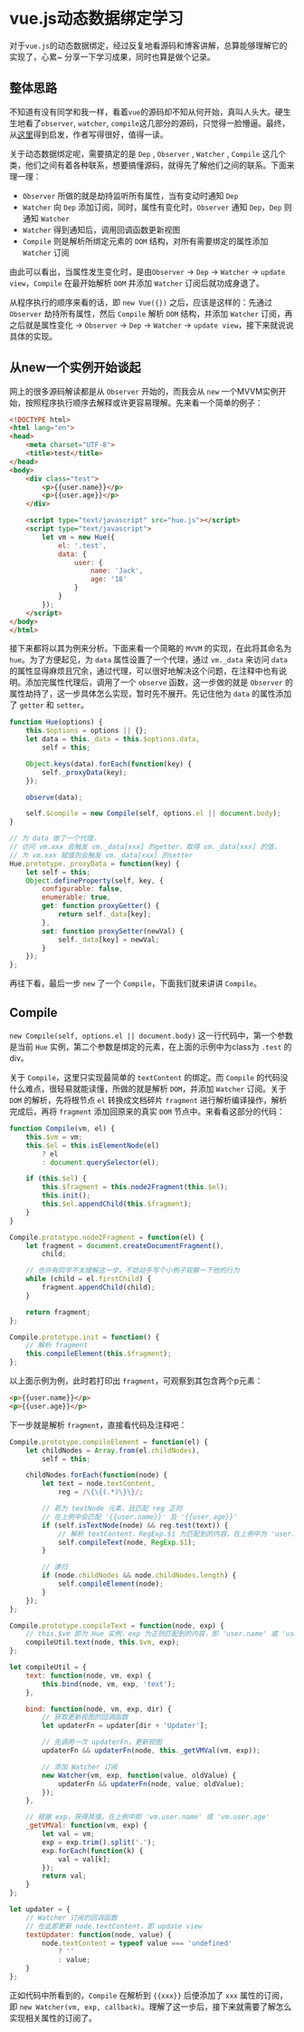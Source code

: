 # vue.js动态数据绑定学习

对于`vue.js`的动态数据绑定，经过反复地看源码和博客讲解，总算能够理解它的实现了，心累~ 分享一下学习成果，同时也算是做个记录。

## 整体思路

不知道有没有同学和我一样，看着`vue`的源码却不知从何开始，真叫人头大。硬生生地看了`observer`, `watcher`, `compile`这几部分的源码，只觉得一脸懵逼。最终，从[这里](https://github.com/DMQ/mvvm)得到启发，作者写得很好，值得一读。

关于动态数据绑定呢，需要搞定的是 `Dep` , `Observer` , `Watcher` , `Compile` 这几个类，他们之间有着各种联系，想要搞懂源码，就得先了解他们之间的联系。下面来理一理：

- `Observer` 所做的就是劫持监听所有属性，当有变动时通知 `Dep`  
- `Watcher` 向 `Dep` 添加订阅，同时，属性有变化时，`Observer` 通知 `Dep`，`Dep` 则通知 `Watcher`  
- `Watcher` 得到通知后，调用回调函数更新视图  
- `Compile` 则是解析所绑定元素的 `DOM` 结构，对所有需要绑定的属性添加 `Watcher` 订阅  

由此可以看出，当属性发生变化时，是由`Observer` -> `Dep` -> `Watcher` -> `update view`，`Compile` 在最开始解析 `DOM` 并添加 `Watcher` 订阅后就功成身退了。

从程序执行的顺序来看的话，即 `new Vue({})` 之后，应该是这样的：先通过 `Observer` 劫持所有属性，然后 `Compile` 解析 `DOM` 结构，并添加 `Watcher` 订阅，再之后就是属性变化 -> `Observer` -> `Dep` -> `Watcher` -> `update view`，接下来就说说具体的实现。

## 从new一个实例开始谈起

网上的很多源码解读都是从 `Observer` 开始的，而我会从 `new` 一个MVVM实例开始，按照程序执行顺序去解释或许更容易理解。先来看一个简单的例子：

```html
<!DOCTYPE html>
<html lang="en">
<head>
    <meta charset="UTF-8">
    <title>test</title>
</head>
<body>
    <div class="test">
        <p>{{user.name}}</p>
        <p>{{user.age}}</p>
    </div>

    <script type="text/javascript" src="hue.js"></script>
    <script type="text/javascript">
        let vm = new Hue({
            el: '.test',
            data: {
                user: {
                    name: 'Jack',
                    age: '18'
                }
            }
        });
    </script>
</body>
</html>
```

接下来都将以其为例来分析。下面来看一个简略的 `MVVM` 的实现，在此将其命名为 `hue`。为了方便起见，为 `data` 属性设置了一个代理，通过 `vm._data` 来访问 `data` 的属性显得麻烦且冗余，通过代理，可以很好地解决这个问题，在注释中也有说明。添加完属性代理后，调用了一个 `observe` 函数，这一步做的就是 `Observer` 的属性劫持了，这一步具体怎么实现，暂时先不展开。先记住他为 `data` 的属性添加了 `getter` 和 `setter`。

```javascript
function Hue(options) {
    this.$options = options || {};
    let data = this._data = this.$options.data,
        self = this;

    Object.keys(data).forEach(function(key) {
        self._proxyData(key);
    });

    observe(data);

    self.$compile = new Compile(self, options.el || document.body);
}

// 为 data 做了一个代理，
// 访问 vm.xxx 会触发 vm._data[xxx] 的getter，取得 vm._data[xxx] 的值，
// 为 vm.xxx 赋值则会触发 vm._data[xxx] 的setter
Hue.prototype._proxyData = function(key) {
    let self = this;
    Object.defineProperty(self, key, {
        configurable: false,
        enumerable: true,
        get: function proxyGetter() {
            return self._data[key];
        },
        set: function proxySetter(newVal) {
            self._data[key] = newVal;
        }
    });
};
```

再往下看，最后一步 `new` 了一个 `Compile`，下面我们就来讲讲 `Compile`。

## Compile

`new Compile(self, options.el || document.body)` 这一行代码中，第一个参数是当前 `Hue` 实例，第二个参数是绑定的元素，在上面的示例中为class为 `.test` 的div。

关于 `Compile`，这里只实现最简单的 `textContent` 的绑定。而 `Compile` 的代码没什么难点，很轻易就能读懂，所做的就是解析 `DOM`，并添加 `Watcher` 订阅。关于 `DOM` 的解析，先将根节点 `el` 转换成文档碎片 `fragment` 进行解析编译操作，解析完成后，再将 `fragment` 添加回原来的真实 `DOM` 节点中。来看看这部分的代码：

```javascript
function Compile(vm, el) {
    this.$vm = vm;
    this.$el = this.isElementNode(el)
        ? el
        : document.querySelector(el);

    if (this.$el) {
        this.$fragment = this.node2Fragment(this.$el);
        this.init();
        this.$el.appendChild(this.$fragment);
    }
}

Compile.prototype.node2Fragment = function(el) {
    let fragment = document.createDocumentFragment(),
        child;

    // 也许有同学不太理解这一步，不妨动手写个小例子观察一下他的行为
    while (child = el.firstChild) {
        fragment.appendChild(child);
    }

    return fragment;
};

Compile.prototype.init = function() {
    // 解析 fragment
    this.compileElement(this.$fragment);
};
```

以上面示例为例，此时若打印出 `fragment`，可观察到其包含两个p元素：

```html
<p>{{user.name}}</p>
<p>{{user.age}}</p>
```

下一步就是解析 `fragment`，直接看代码及注释吧：

```javascript
Compile.prototype.compileElement = function(el) {
    let childNodes = Array.from(el.childNodes),
        self = this;

    childNodes.forEach(function(node) {
        let text = node.textContent,
            reg = /\{\{(.*)\}\}/;

        // 若为 textNode 元素，且匹配 reg 正则
        // 在上例中会匹配 '{{user.name}}' 及 '{{user.age}}'
        if (self.isTextNode(node) && reg.test(text)) {
            // 解析 textContent，RegExp.$1 为匹配到的内容，在上例中为 'user.name' 及 'user.age'
            self.compileText(node, RegExp.$1);
        }

        // 递归
        if (node.childNodes && node.childNodes.length) {
            self.compileElement(node);
        }
    });
};

Compile.prototype.compileText = function(node, exp) {
    // this.$vm 即为 Hue 实例，exp 为正则匹配到的内容，即 'user.name' 或 'user.age'
    compileUtil.text(node, this.$vm, exp);
};

let compileUtil = {
    text: function(node, vm, exp) {
        this.bind(node, vm, exp, 'text');
    },

    bind: function(node, vm, exp, dir) {
        // 获取更新视图的回调函数
        let updaterFn = updater[dir + 'Updater'];

        // 先调用一次 updaterFn，更新视图
        updaterFn && updaterFn(node, this._getVMVal(vm, exp));

        // 添加 Watcher 订阅
        new Watcher(vm, exp, function(value, oldValue) {
            updaterFn && updaterFn(node, value, oldValue);
        });
    },

    // 根据 exp，获得其值，在上例中即 'vm.user.name' 或 'vm.user.age'
    _getVMVal: function(vm, exp) {
        let val = vm;
        exp = exp.trim().split('.');
        exp.forEach(function(k) {
            val = val[k];
        });
        return val;
    }
};

let updater = {
    // Watcher 订阅的回调函数
    // 在此即更新 node.textContent，即 update view
    textUpdater: function(node, value) {
        node.textContent = typeof value === 'undefined'
            ? ''
            : value;
    }
};
```

正如代码中所看到的，`Compile` 在解析到 `{{xxx}}` 后便添加了 `xxx` 属性的订阅，即 `new Watcher(vm, exp, callback)`。理解了这一步后，接下来就需要了解怎么实现相关属性的订阅了。

<!-- ## Observer & Dep

从最简单的情况来考虑，即不考虑数组元素的变化。首先需要了解的知识是 `Object.defineProperty` 这个方法，通过该方法给所有属性添加 `getter` 和 `setter`，就达到了我们的目的。属性有可能也是对象，因此需要对属性值进行递归调用。下面来看看具体代码：

```javascript
function Observer(data) {
    this.data = data;
    this.walk(data);
}

Observer.prototype.walk = function(data) {
    const keys = Object.keys(data);
    for (let i = 0; i < keys.length; i++) {
        defineReactive(data, keys[i], data[keys[i]]);
    }
};

function defineReactive(obj, key, val) {
    let childObj = observe(val);

    Object.defineProperty(obj, key, {
        enumerable: true,
        configurable: true,
        get: function() {
            return val;
        },
        set: function(newVal) {
            if (newVal === val) {
                return;
            }

            val = newVal;
            childObj = observe(newVal);
        }
    });
}

function observe(val) {
    if (!Array.isArray(val) && typeof val === "object") {
        return new Observer(val);
    }
}

``` -->
